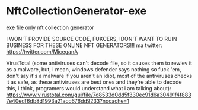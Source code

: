 # NftCollectionGenerator-exe
exe file only nft collection generator


I WON'T PROVIDE SOURCE CODE, FUKCERS, IDON'T WANT TO RUIN BUSINESS FOR THESE ONLINE NFT GENERATORS!!!
ma twitter: https://twitter.com/MiceganA


VirusTotal (some antiviruses can't decode file, so it causes them to rewiev it as a malware, but, i mean, windows defender says nothing so fuck 'em, don't say it's a malware if you aren't an idiot, most of the antiviruses checks it as safe, as these antiviruses are best ones and they're able to decode this, i think, programers would understand what i am talking about):
https://www.virustotal.com/gui/file/7d8533d0dd5f330ec91d6a30491f4f8837e40edf6db8d1993a21acc676dd9233?nocache=1
